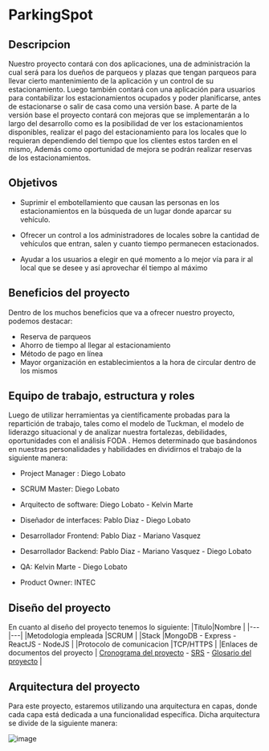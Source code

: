 # ParkingSpot
## Descripcion

Nuestro proyecto contará con dos aplicaciones, una de administración la cual será para los
dueños de parqueos y plazas que tengan parqueos para llevar cierto mantenimiento de la
aplicación y un control de su estacionamiento. Luego también contará con una aplicación
para usuarios para contabilizar los estacionamientos ocupados y poder planificarse, antes de
estacionarse o salir de casa como una versión base.
A parte de la versión base el proyecto contará con mejoras que se implementarán a lo largo
del desarrollo como es la posibilidad de ver los estacionamientos disponibles, realizar el pago
del estacionamiento para los locales que lo requieran dependiendo del tiempo que los clientes
estos tarden en el mismo, Además como oportunidad de mejora se podrán realizar reservas de
los estacionamientos.

## Objetivos
* Suprimir el embotellamiento que causan las personas en los estacionamientos en la búsqueda de un lugar donde aparcar su vehículo. 

* Ofrecer un control a los administradores de locales sobre la cantidad de vehículos que entran, salen y cuanto tiempo permanecen estacionados. 

* Ayudar a los usuarios a elegir en qué momento a lo mejor vía para ir al local que se desee y así aprovechar él tiempo al máximo

## Beneficios del proyecto
Dentro de los muchos beneficios que va a ofrecer nuestro proyecto, podemos destacar:

* Reserva de parqueos
* Ahorro de tiempo al llegar al estacionamiento
* Método de pago en línea 
* Mayor organización en establecimientos a la hora de circular dentro de los mismos

## Equipo de trabajo, estructura y roles

Luego de utilizar herramientas ya científicamente probadas para la repartición de trabajo, tales como el modelo de Tuckman, el modelo de liderazgo situacional y de analizar nuestra fortalezas, debilidades, oportunidades con el análisis FODA . Hemos determinado que basándonos en nuestras personalidades y habilidades en dividirnos el trabajo de la siguiente manera:

* Project Manager : Diego Lobato

* SCRUM Master: Diego Lobato

* Arquitecto de software: Diego Lobato - Kelvin Marte

* Diseñador de interfaces: Pablo Diaz - Diego Lobato

* Desarrollador Frontend: Pablo Diaz - Mariano Vasquez

* Desarrollador Backend: Pablo Diaz - Mariano Vasquez - Diego Lobato 

* QA: Kelvin Marte - Diego Lobato

* Product Owner: INTEC

## Diseño del proyecto 

En cuanto al diseño del proyecto tenemos lo siguiente:
|Titulo|Nombre    |
|---|---|
|Metodologia empleada   |SCRUM   |
|Stack   |MongoDB - Express - ReactJS - NodeJS   |
|Protocolo de comunicacion   |TCP/HTTPS   |
|Enlaces de documentos del proyecto   | [Cronograma del proyecto](https://docs.google.com/spreadsheets/d/1BKXyozax2FK9un8BaEs8x-G-AeMQPxsv/edit?usp=share_link&ouid=104957760575365431430&rtpof=true&sd=true) - [SRS](https://docs.google.com/document/d/1absQVDszRBzFuyepEvJheYvylJfjTJh4u85k1jdooLQ/edit?usp=sharing) - [Glosario del proyecto](https://docs.google.com/document/d/1HfawSIEgyCsQQfVy2ezzB_COcuSDxEQZ/edit?usp=sharing&ouid=104957760575365431430&rtpof=true&sd=true)  |

## Arquitectura del proyecto 

Para este proyecto, estaremos utilizando una arquitectura en capas, donde cada capa está dedicada a una funcionalidad específica. Dicha arquitectura se divide de la siguiente manera:

![image](/examples/diagramadearquitectura.png)
